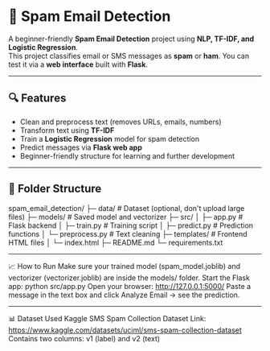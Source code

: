 # 📧 Spam Email Detection

A beginner-friendly **Spam Email Detection** project using **NLP, TF-IDF, and Logistic Regression**.  
This project classifies email or SMS messages as **spam** or **ham**. You can test it via a **web interface** built with **Flask**.

---

## 🔍 Features
- Clean and preprocess text (removes URLs, emails, numbers)  
- Transform text using **TF-IDF**  
- Train a **Logistic Regression** model for spam detection  
- Predict messages via **Flask web app**  
- Beginner-friendly structure for learning and further development  

---

## 📂 Folder Structure
spam_email_detection/
├─ data/ # Dataset (optional, don't upload large files)
├─ models/ # Saved model and vectorizer
├─ src/
│ ├─ app.py # Flask backend
│ ├─ train.py # Training script
│ ├─ predict.py # Prediction functions
│ └─ preprocess.py # Text cleaning
├─ templates/ # Frontend HTML files
│ └─ index.html
├─ README.md
└─ requirements.txt

---

📈 How to Run
Make sure your trained model (spam_model.joblib) and vectorizer (vectorizer.joblib) are inside the models/ folder.
Start the Flask app:
python src/app.py
Open your browser:
http://127.0.0.1:5000/
Paste a message in the text box and click Analyze Email → see the prediction.

---

📊 Dataset
Used Kaggle SMS Spam Collection Dataset
Link: https://www.kaggle.com/datasets/uciml/sms-spam-collection-dataset
Contains two columns: v1 (label) and v2 (text)
